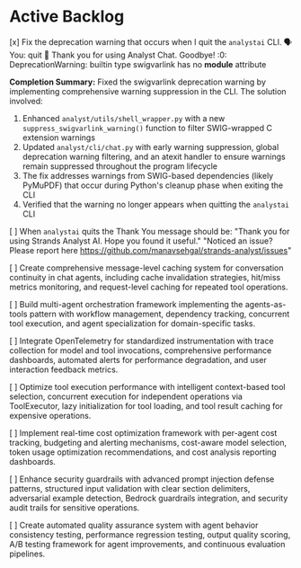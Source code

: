 # Active Backlog

[x] Fix the deprecation warning that occurs when I quit the `analystai` CLI.
🗣️  You: quit
👋 Thank you for using Analyst Chat. Goodbye!
<sys>:0: DeprecationWarning: builtin type swigvarlink has no __module__ attribute

**Completion Summary:** Fixed the swigvarlink deprecation warning by implementing comprehensive warning suppression in the CLI. The solution involved:
1. Enhanced `analyst/utils/shell_wrapper.py` with a new `suppress_swigvarlink_warning()` function to filter SWIG-wrapped C extension warnings
2. Updated `analyst/cli/chat.py` with early warning suppression, global deprecation warning filtering, and an atexit handler to ensure warnings remain suppressed throughout the program lifecycle
3. The fix addresses warnings from SWIG-based dependencies (likely PyMuPDF) that occur during Python's cleanup phase when exiting the CLI
4. Verified that the warning no longer appears when quitting the `analystai` CLI

[ ] When `analystai` quits the Thank You message should be: 
"Thank you for using Strands Analyst AI. Hope you found it useful."
"Noticed an issue? Please report here https://github.com/manavsehgal/strands-analyst/issues"

[ ] Create comprehensive message-level caching system for conversation continuity in chat agents, including cache invalidation strategies, hit/miss metrics monitoring, and request-level caching for repeated tool operations.

[ ] Build multi-agent orchestration framework implementing the agents-as-tools pattern with workflow management, dependency tracking, concurrent tool execution, and agent specialization for domain-specific tasks.

[ ] Integrate OpenTelemetry for standardized instrumentation with trace collection for model and tool invocations, comprehensive performance dashboards, automated alerts for performance degradation, and user interaction feedback metrics.

[ ] Optimize tool execution performance with intelligent context-based tool selection, concurrent execution for independent operations via ToolExecutor, lazy initialization for tool loading, and tool result caching for expensive operations.

[ ] Implement real-time cost optimization framework with per-agent cost tracking, budgeting and alerting mechanisms, cost-aware model selection, token usage optimization recommendations, and cost analysis reporting dashboards.

[ ] Enhance security guardrails with advanced prompt injection defense patterns, structured input validation with clear section delimiters, adversarial example detection, Bedrock guardrails integration, and security audit trails for sensitive operations.

[ ] Create automated quality assurance system with agent behavior consistency testing, performance regression testing, output quality scoring, A/B testing framework for agent improvements, and continuous evaluation pipelines.

